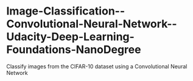 # Image-Classification--Convolutional-Neural-Network--Udacity-Deep-Learning-Foundations-NanoDegree
Classify images from the CIFAR-10 dataset using a Convolutional Neural Network
